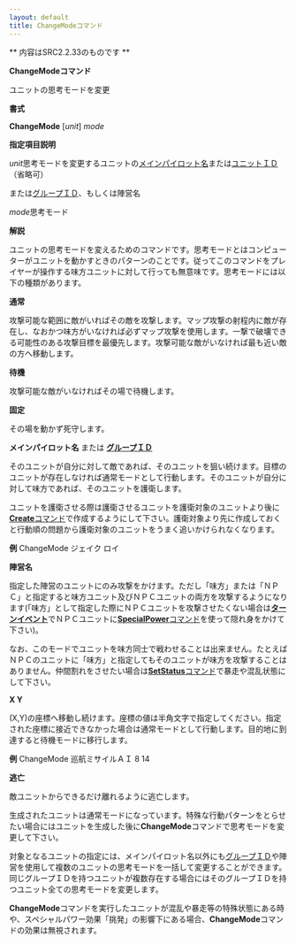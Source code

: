 ```yaml
---
layout: default
title: ChangeModeコマンド
---
```

** 内容はSRC2.2.33のものです **

**ChangeModeコマンド**

ユニットの思考モードを変更

**書式**

**ChangeMode** [*unit*] *mode*

**指定項目説明**

*unit*思考モードを変更するユニットの[メインパイロット名](メインパイロット名.md)または[ユニットＩＤ](ユニットＩＤ.md)（省略可）

または[グループＩＤ](グループＩＤ.md)、もしくは陣営名

*mode*思考モード

**解説**

ユニットの思考モードを変えるためのコマンドです。思考モードとはコンピューターがユニットを動かすときのパターンのことです。従ってこのコマンドをプレイヤーが操作する味方ユニットに対して行っても無意味です。思考モードには以下の種類があります。

**通常**

攻撃可能な範囲に敵がいればその敵を攻撃します。マップ攻撃の射程内に敵が存在し、なおかつ味方がいなければ必ずマップ攻撃を使用します。一撃で破壊できる可能性のある攻撃目標を最優先します。攻撃可能な敵がいなければ最も近い敵の方へ移動します。

**待機**

攻撃可能な敵がいなければその場で待機します。

**固定**

その場を動かず死守します。

**メインパイロット名** または [**グループＩＤ**](グループＩＤ.md)

そのユニットが自分に対して敵であれば、そのユニットを狙い続けます。目標のユニットが存在しなければ通常モードとして行動します。そのユニットが自分に対して味方であれば、そのユニットを護衛します。

ユニットを護衛させる際は護衛させるユニットを護衛対象のユニットより後に[**Create**コマンド](Createコマンド.md)で作成するようにして下さい。護衛対象より先に作成しておくと行動順の問題から護衛対象のユニットをうまく追いかけられなくなります。

**例** ChangeMode ジェイク ロイ

**陣営名**

指定した陣営のユニットにのみ攻撃をかけます。ただし「味方」または「ＮＰＣ」と指定すると味方ユニット及びＮＰＣユニットの両方を攻撃するようになります(「味方」として指定した際にＮＰＣユニットを攻撃させたくない場合は[**ターンイベント**](ターンイベント.md)でＮＰＣユニットに[**SpecialPower**コマンド](SpecialPowerコマンド.md)を使って隠れ身をかけて下さい)。

なお、このモードでユニットを味方同士で戦わせることは出来ません。たとえばＮＰＣのユニットに「味方」と指定してもそのユニットが味方を攻撃することはありません。仲間割れをさせたい場合は[**SetStatus**コマンド](SetStatusコマンド.md)で暴走や混乱状態にして下さい。

**X Y**

(X,Y)の座標へ移動し続けます。座標の値は半角文字で指定してください。指定された座標に接近できなかった場合は通常モードとして行動します。目的地に到達すると待機モードに移行します。

**例** ChangeMode 巡航ミサイルＡＩ 8 14

**逃亡**

敵ユニットからできるだけ離れるように逃亡します。



生成されたユニットは通常モードになっています。特殊な行動パターンをとらせたい場合にはユニットを生成した後に**ChangeMode**コマンドで思考モードを変更して下さい。

対象となるユニットの指定には、メインパイロット名以外にも[グループＩＤ](グループＩＤ.md)や陣営を使用して複数のユニットの思考モードを一括して変更することができます。同じグループＩＤを持つユニットが複数存在する場合にはそのグループＩＤを持つユニット全ての思考モードを変更します。

**ChangeMode**コマンドを実行したユニットが混乱や暴走等の特殊状態にある時や、スペシャルパワー効果「挑発」の影響下にある場合、**ChangeMode**コマンドの効果は無視されます。
